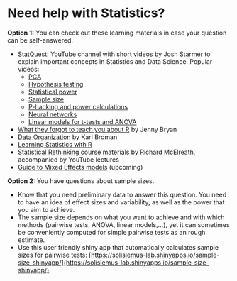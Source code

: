 # Need help with Statistics?

**Option 1:** You can check out these learning materials in case your question can be self-answered.
- [StatQuest](https://www.youtube.com/c/joshstarmer/featured): YouTube channel with short videos by Josh Starmer to explain important concepts in Statistics and Data Science. Popular videos:
    - [PCA](https://www.youtube.com/watch?v=FgakZw6K1QQ)
    - [Hypothesis testing](https://www.youtube.com/watch?v=0oc49DyA3hU)
    - [Statistical power](https://www.youtube.com/watch?v=Rsc5znwR5FA)
    - [Sample size](https://www.youtube.com/watch?v=67zCIqdeXpo)
    - [P-hacking and power calculations](https://www.youtube.com/watch?v=UFhJefdVCjE)
    - [Neural networks](https://www.youtube.com/watch?v=CqOfi41LfDw&t=2s)
    - [Linear models for t-tests and ANOVA](https://www.youtube.com/watch?v=NF5_btOaCig)
- [What they forgot to teach you about R](https://rstats.wtf/) by Jenny Bryan
- [Data Organization](https://kbroman.org/dataorg/) by Karl Broman
- [Learning Statistics with R](https://ourcodingclub.github.io/tutorials.html)
- [Statistical Rethinking](https://github.com/rmcelreath/stat_rethinking_2023) course materials by Richard McElreath, accompanied by YouTube lectures
- [Guide to Mixed Effects models]() (upcoming)

**Option 2:** You have questions about sample sizes.
- Know that you need preliminary data to answer this question. You need to have an idea of effect sizes and variability, as well as the power that you aim to achieve.
- The sample size depends on what you want to achieve and with which methods (pairwise tests, ANOVA, linear models,...), yet it can sometimes be conveniently computed for simple pairwise tests as an rough estimate. 
- Use this user friendly shiny app that automatically calculates sample sizes for pairwise tests: [https://solislemus-lab.shinyapps.io/sample-size-shinyapp/](https://solislemus-lab.shinyapps.io/sample-size-shinyapp/).